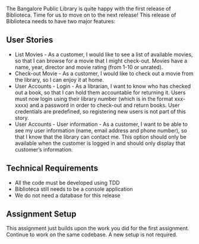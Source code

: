 
The Bangalore Public Library is quite happy with the first release of Biblioteca. Time for us to move on to the next release! This release of Biblioteca needs to have two major features:


User Stories
------------

 - List Movies - As a customer, I would like to see a list of available movies, so that I can browse for a movie that I might check-out. Movies have a name, year, director and movie rating (from 1-10 or unrated).
 - Check-out Movie - As a customer, I would like to check out a movie from the library, so I can enjoy it at home.
 - User Accounts - Login - As a librarian, I want to know who has checked out a book, so that I can hold them accountable for returning it. Users must now login using their library number (which is in the format xxx-xxxx) and a password in order to check-out and return books. User credentials are predefined, so registering new users is not part of this story.
 - User Accounts - User information - As a customer, I want to be able to see my user information (name, email address and phone number), so that I know that the library can contact me. This option should only be available when the customer is logged in and should only display that customer’s information.


Technical Requirements
----------------------

 - All the code must be developed using TDD
 - Biblioteca still needs to be a console application 
 - We do not need a database for this release


Assignment Setup
----------------

This assignment just builds upon the work you did for the first assignment. Continue to work on the same codebase. A new setup is not required.
